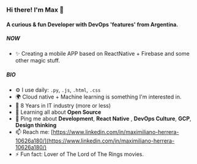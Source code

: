 ### Hi there! I'm Max 👋

#### A curious & fun Developer with DevOps 'features' from Argentina.

##### NOW

- ✨ Creating a mobile APP based on ReactNative + Firebase and some other magic stuff.


##### BIO

- ⚙️ I use daily: `.py`, `.js`, `.html`, `.css` 
- 🌍 Cloud native + Machine learning is something I'm interested in.
- 💅 8 Years in IT industry (more or less)
- 🌱 Learning all about **Open Source**
- 💬 Ping me about **Development**, **React Native** , **DevOps Culture**, **GCP**, **Design thinking**
- 📫 Reach me: [https://www.linkedin.com/in/maximiliano-herrera-10626a180/](https://www.linkedin.com/in/maximiliano-herrera-10626a180/)
- ⚡️ Fun fact: Lover of The Lord of The Rings movies.

